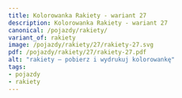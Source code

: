 ```yaml
---
title: Kolorowanka Rakiety - wariant 27
description: Kolorowanka Rakiety - wariant 27
canonical: /pojazdy/rakiety/
variant_of: rakiety
image: /pojazdy/rakiety/27/rakiety-27.svg
pdf: /pojazdy/rakiety/27/rakiety-27.pdf
alt: "rakiety – pobierz i wydrukuj kolorowankę"
tags:
- pojazdy
- rakiety
---
```

